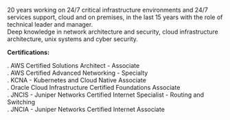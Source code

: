 20 years working on 24/7 critical infrastructure environments and 24/7 services support, cloud and on premises, in the last 15 years with the role of technical leader and manager.<br>
Deep knowledge in network architecture and security, cloud infrastructure architecture, unix systems and cyber security.<br>

**Certifications:**<br>

. AWS Certified Solutions Architect - Associate <br>
. AWS Certified Advanced Networking - Specialty<br>
. KCNA - Kubernetes and Cloud Native Associate<br>
. Oracle Cloud Infrastructure Certified Foundations Associate<br>
. JNCIS - Juniper Networks Certified Internet Specialist - Routing and Switching<br>
. JNCIA - Juniper Networks Certified Internet Associate<br>
